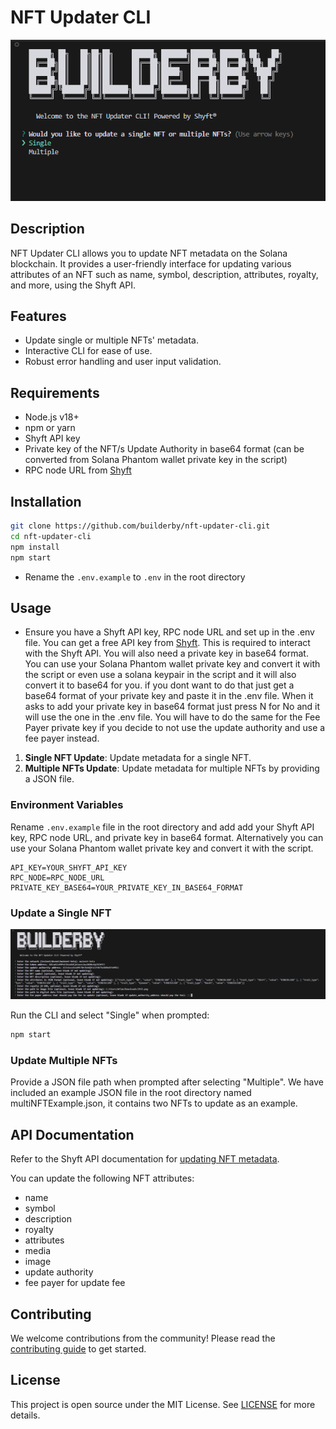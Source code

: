 
# NFT Updater CLI

![Main Image](images/main.png)

## Description

NFT Updater CLI allows you to update NFT metadata on the Solana blockchain. It provides a user-friendly interface for updating various attributes of an NFT such as name, symbol, description, attributes, royalty, and more, using the Shyft API.

## Features

- Update single or multiple NFTs' metadata.
- Interactive CLI for ease of use.
- Robust error handling and user input validation.

## Requirements

- Node.js v18+
- npm or yarn
- Shyft API key
- Private key of the NFT/s Update Authority in base64 format (can be converted from Solana Phantom wallet private key in the script)
- RPC node URL from [Shyft](https://shyft.to/get-api-key)

## Installation

```bash
git clone https://github.com/builderby/nft-updater-cli.git
cd nft-updater-cli
npm install
npm start
```
- Rename the `.env.example` to `.env` in the root directory

## Usage

- Ensure you have a Shyft API key, RPC node URL and set up in the .env file. You can get a free API key from [Shyft](https://shyft.to/get-api-key). This is required to interact with the Shyft API. You will also need a private key in base64 format. You can use your Solana Phantom wallet private key and convert it with the script or even use a solana keypair in the script and it will also convert it to base64 for you. if you dont want to do that just get a base64 format of your private key and paste it in the .env file. When it asks to add your private key in base64 format just press N for No and it will use the one in the .env file. You will have to do the same for the Fee Payer private key if you decide to not use the update authority and use a fee payer instead.



1. **Single NFT Update**: Update metadata for a single NFT.
2. **Multiple NFTs Update**: Update metadata for multiple NFTs by providing a JSON file.

### Environment Variables

Rename `.env.example` file in the root directory and add add your Shyft API key, RPC node URL, and private key in base64 format. Alternatively you can use your Solana Phantom wallet private key and convert it with the script.

```env
API_KEY=YOUR_SHYFT_API_KEY
RPC_NODE=RPC_NODE_URL
PRIVATE_KEY_BASE64=YOUR_PRIVATE_KEY_IN_BASE64_FORMAT
```

### Update a Single NFT

![Single Update Image](images/singleupdate.png)

Run the CLI and select "Single" when prompted:

```bash
npm start
```

### Update Multiple NFTs

Provide a JSON file path when prompted after selecting "Multiple". We have included an example JSON file in the root directory named multiNFTExample.json, it contains two NFTs to update as an example.


## API Documentation

Refer to the Shyft API documentation for [updating NFT metadata](https://docs.shyft.to/start-hacking/nft#update-v2).

You can update the following NFT attributes:

- name
- symbol
- description
- royalty
- attributes
- media
- image
- update authority
- fee payer for update fee

## Contributing

We welcome contributions from the community! Please read the [contributing guide](CONTRIBUTING.md) to get started.

## License

This project is open source under the MIT License. See [LICENSE](LICENSE) for more details.

